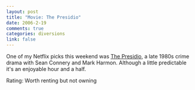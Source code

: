 ```yaml
--- 
layout: post
title: "Movie: The Presidio"
date: 2006-2-19
comments: true
categories: diversions
link: false
---
```

One of my Netflix picks this weekend was <a href="http://imdb.com/title/tt0095897/" title="The Presidio">The Presidio</a>, a late 1980s crime drama with Sean Connery and Mark Harmon. Although a little predictable it's an enjoyable hour and a half.

Rating: Worth renting but not owning
